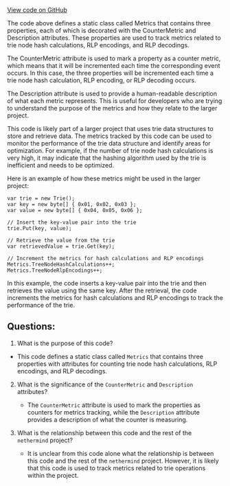 [View code on GitHub](https://github.com/nethermindeth/nethermind/Nethermind.Trie/Metrics.cs)

The code above defines a static class called Metrics that contains three properties, each of which is decorated with the CounterMetric and Description attributes. These properties are used to track metrics related to trie node hash calculations, RLP encodings, and RLP decodings.

The CounterMetric attribute is used to mark a property as a counter metric, which means that it will be incremented each time the corresponding event occurs. In this case, the three properties will be incremented each time a trie node hash calculation, RLP encoding, or RLP decoding occurs.

The Description attribute is used to provide a human-readable description of what each metric represents. This is useful for developers who are trying to understand the purpose of the metrics and how they relate to the larger project.

This code is likely part of a larger project that uses trie data structures to store and retrieve data. The metrics tracked by this code can be used to monitor the performance of the trie data structure and identify areas for optimization. For example, if the number of trie node hash calculations is very high, it may indicate that the hashing algorithm used by the trie is inefficient and needs to be optimized.

Here is an example of how these metrics might be used in the larger project:

```
var trie = new Trie();
var key = new byte[] { 0x01, 0x02, 0x03 };
var value = new byte[] { 0x04, 0x05, 0x06 };

// Insert the key-value pair into the trie
trie.Put(key, value);

// Retrieve the value from the trie
var retrievedValue = trie.Get(key);

// Increment the metrics for hash calculations and RLP encodings
Metrics.TreeNodeHashCalculations++;
Metrics.TreeNodeRlpEncodings++;
```

In this example, the code inserts a key-value pair into the trie and then retrieves the value using the same key. After the retrieval, the code increments the metrics for hash calculations and RLP encodings to track the performance of the trie.
## Questions: 
 1. What is the purpose of this code?
   - This code defines a static class called `Metrics` that contains three properties with attributes for counting trie node hash calculations, RLP encodings, and RLP decodings.

2. What is the significance of the `CounterMetric` and `Description` attributes?
   - The `CounterMetric` attribute is used to mark the properties as counters for metrics tracking, while the `Description` attribute provides a description of what the counter is measuring.

3. What is the relationship between this code and the rest of the `nethermind` project?
   - It is unclear from this code alone what the relationship is between this code and the rest of the `nethermind` project. However, it is likely that this code is used to track metrics related to trie operations within the project.